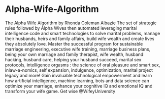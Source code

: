 # Alpha-Wife-Algorithm
The Alpha Wife Algorithm by Rhonda Coleman Albazie  The set of strategic rules followed by Alpha Wives then automated leveraging marital intelligence code and smart technologies to solve marital problems, manage their husbands, heirs and family affairs, build wife wealth and create lives they absolutely love. Master the successful program for sustainable marriage engineering, executive wife training, marriage business plans, being your own marriage and family therapist, wife wealth, husband hacking, husband care, helping your husband succeed, marital sex protocols, intelligence orgasms : the science of oral pleasure and smart sex, inlaw-a-nomics, self expansion, indulgence, optimization, marital project legacy and more! Gain invaluable technological empowerment and learn how artificial intelligence, machine learning, bots and data science can optimize your marriage, enhance your cognitive IQ and emotional IQ and transform your wife game. Get wise @WifeyUniversity 
